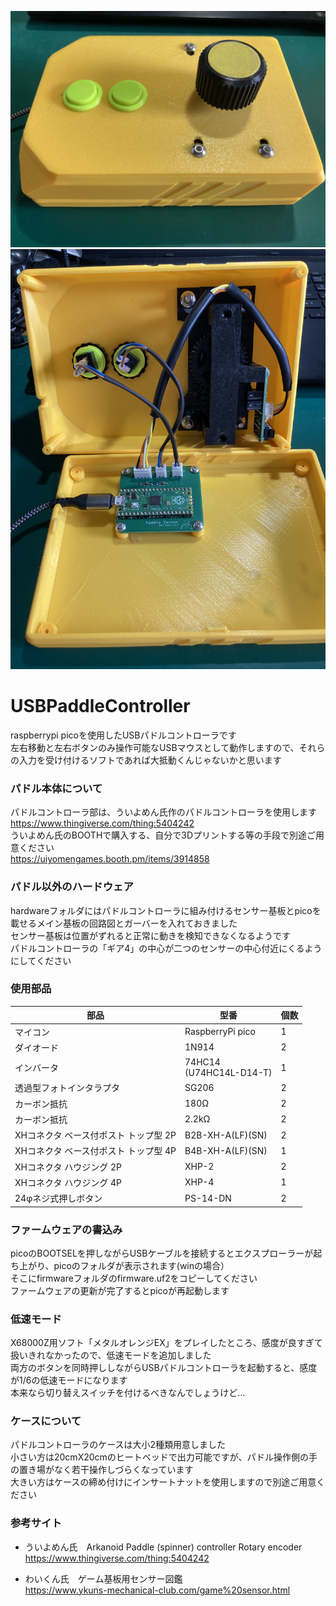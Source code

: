 ![USBパドルコントローラ外観](https://github.com/yagennankoz/USBPaddleController/blob/main/image/USBPaddleController.jpg "USBパドルコントローラ外観")
<br>
![USBパドルコントローラ内部](https://github.com/yagennankoz/USBPaddleController/blob/main/image/USBPaddleController_inside.jpg "USBパドルコントローラ内部")
<br>
# USBPaddleController

raspberrypi picoを使用したUSBパドルコントローラです<br>
左右移動と左右ボタンのみ操作可能なUSBマウスとして動作しますので、それらの入力を受け付けるソフトであれば大抵動くんじゃないかと思います
<br>

### パドル本体について
パドルコントローラ部は、ういよめん氏作のパドルコントローラを使用します<br>
https://www.thingiverse.com/thing:5404242
<br>
ういよめん氏のBOOTHで購入する、自分で3Dプリントする等の手段で別途ご用意ください<br>
https://uiyomengames.booth.pm/items/3914858

### パドル以外のハードウェア
hardwareフォルダにはパドルコントローラに組み付けるセンサー基板とpicoを載せるメイン基板の回路図とガーバーを入れておきました<br>
センサー基板は位置がずれると正常に動きを検知できなくなるようです<br>
パドルコントローラの「ギア4」の中心が二つのセンサーの中心付近にくるようにしてください<br>

### 使用部品
| 部品 | 型番 | 個数 |
| --- | --- | --- |
| マイコン | RaspberryPi pico | 1 |
| ダイオード | 1N914 | 2 |
| インバータ | 74HC14<br>(U74HC14L-D14-T) | 1 |
| 透過型フォトインタラプタ | SG206 | 2 |
| カーボン抵抗 | 180Ω | 2 |
| カーボン抵抗 | 2.2kΩ | 2 |
| XHコネクタ ベース付ポスト トップ型 2P | B2B-XH-A(LF)(SN) | 2 |
| XHコネクタ ベース付ポスト トップ型 4P | B4B-XH-A(LF)(SN) | 1 |
| XHコネクタ ハウジング 2P | XHP-2 | 2 |
| XHコネクタ ハウジング 4P | XHP-4 | 1 |
| 24φネジ式押しボタン | PS-14-DN | 2 |


### ファームウェアの書込み
picoのBOOTSELを押しながらUSBケーブルを接続するとエクスプローラーが起ち上がり、picoのフォルダが表示されます(winの場合）<br>
そこにfirmwareフォルダのfirmware.uf2をコピーしてください<br>
ファームウェアの更新が完了するとpicoが再起動します

### 低速モード
X68000Z用ソフト「メタルオレンジEX」をプレイしたところ、感度が良すぎて扱いきれなかったので、低速モードを追加しました<br>
両方のボタンを同時押ししながらUSBパドルコントローラを起動すると、感度が1/6の低速モードになります<br>
本来なら切り替えスイッチを付けるべきなんでしょうけど…<br>

### ケースについて
パドルコントローラのケースは大小2種類用意しました<br>
小さい方は20cmX20cmのヒートベッドで出力可能ですが、パドル操作側の手の置き場がなく若干操作しづらくなっています<br>
大きい方はケースの締め付けにインサートナットを使用しますので別途ご用意ください<br>

### 参考サイト
- ういよめん氏　Arkanoid Paddle (spinner) controller Rotary encoder<br>
https://www.thingiverse.com/thing:5404242

- わいくん氏　ゲーム基板用センサー図鑑<br>
https://www.ykuns-mechanical-club.com/game%20sensor.html
